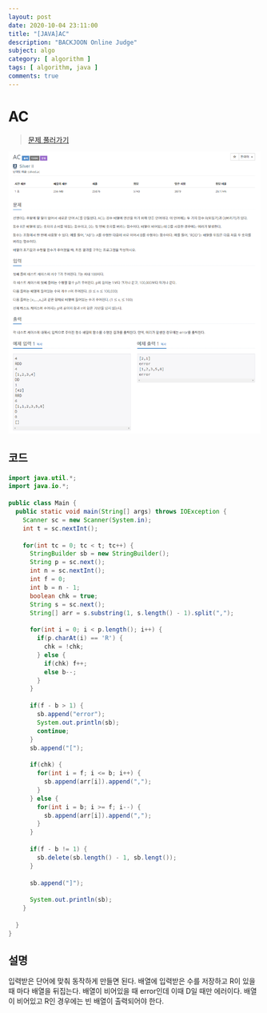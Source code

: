 ```yaml
---
layout: post
date: 2020-10-04 23:11:00
title: "[JAVA]AC"
description: "BACKJOON Online Judge"
subject: algo
category: [ algorithm ]
tags: [ algorithm, java ]
comments: true
---
```


# AC

> [문제 풀러가기](https://acmicpc.net/problem/5430)

![5430](/assets/img/algo/5430.png)

## 코드

```java
import java.util.*;
import java.io.*;

public class Main {
  public static void main(String[] args) throws IOException {
    Scanner sc = new Scanner(System.in);
    int t = sc.nextInt();

    for(int tc = 0; tc < t; tc++) {
      StringBuilder sb = new StringBuilder();
      String p = sc.next();
      int n = sc.nextInt();
      int f = 0;
      int b = n - 1;
      boolean chk = true;
      String s = sc.next();
      String[] arr = s.substring(1, s.length() - 1).split(",");

      for(int i = 0; i < p.length(); i++) {
        if(p.charAt(i) == 'R') {
          chk = !chk;
        } else {
          if(chk) f++;
          else b--;
        }
      }

      if(f - b > 1) {
        sb.append("error");
        System.out.println(sb);
        continue;
      }
      sb.append("[");

      if(chk) {
        for(int i = f; i <= b; i++) {
          sb.append(arr[i]).append(",");
        }
      } else {
        for(int i = b; i >= f; i--) {
          sb.append(arr[i]).append(",");
        }
      }

      if(f - b != 1) {
        sb.delete(sb.length() - 1, sb.lengt());
      }

      sb.append("]");

      System.out.println(sb);
    }

  }
}
```

## 설명

입력받은 단어에 맞춰 동작하게 만들면 된다. 배열에 입력받은 수를 저장하고 R이 있을 때 마다 배열을 뒤집는다. 배열이 비어있을 때 error인데 이때 D일 때만 에러이다. 배열이 비어있고 R인 경우에는 빈 배열이 출력되어야 한다.
